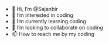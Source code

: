 - 👋 Hi, I’m @Sajanbir
- 👀 I’m interested in coding
- 🌱 I’m currently learning coding
- 💞️ I’m looking to collaborate on coding
- 📫 How to reach me by my coding

<!---
Sajanbir/Sajanbir is a ✨ special ✨ repository because its `README.md` (this file) appears on your GitHub profile.
You can click the Preview link to take a look at your changes.
--->
